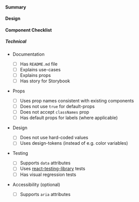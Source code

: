 #### Summary

#### Design

<!-- provide a link to the original design -->

[]()

#### Component Checklist

##### Technical

- Documentation

  - [ ] Has `README.md` file
  - [ ] Explains use-cases
  - [ ] Explains props
  - [ ] Has story for Storybook

- Props

  - [ ] Uses prop names consistent with existing components
  - [ ] Does not use `true` for default-props
  - [ ] Does not accept `classNames` prop
  - [ ] Has default props for labels (where applicable)

- Design

  - [ ] Does not use hard-coded values
  - [ ] Uses design-tokens (instead of e.g. color variables)

- Testing

  - [ ] Supports `data` attributes
  - [ ] Uses [react-testing-library](https://github.com/kentcdodds/react-testing-library) tests
  - [ ] Has visual regression tests

- Accessibility (optional)
  - [ ] Supports `aria` attributes
